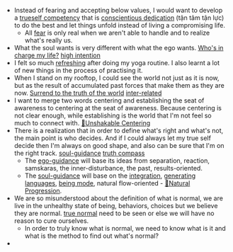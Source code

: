 - Instead of fearing and accepting below values, I would want to develop a [trueself competency](<trueself competency.md>) that is [conscientious dedication](<conscientious dedication.md>) (tận tâm tận lực) to do the best and let things unfold instead of living a compromising life.
    - All [fear](<fear.md>) is only real when we aren't able to handle and to realize what's really us.
- What the soul wants is very different with what the ego wants. [Who's in charge my life?](<Who's in charge my life?.md>) [high intention](<high intention.md>)
- I felt so much [refreshing](<refreshing.md>) after doing my yoga routine. I also learnt a lot of new things in the process of practising it.
- When I stand on my rooftop, I could see the world not just as it is now, but as the result of accumulated past forces that make them as they are now. [Surrend to the truth of the world](<Surrend to the truth of the world.md>) [inter-related](<inter-related.md>)
- I want to merge two words centering and establishing the seat of awareness to centering at the seat of awareness. Because centering is not clear enough, while establishing is the world that I'm not feel so much to connect with. [🌱Unshakable Centering](<🌱Unshakable Centering.md>)
- There is a realization that in order to define what's right and what's not, the main point is who decides. And if I could always let my true self decide then I'm always on good shape, and also can be sure that I'm on the right track. [soul-guidance](<soul-guidance.md>) [truth compass](<truth compass.md>)
    - The [ego-guidance](<ego-guidance.md>) will base its ideas from separation, reaction, samskaras, the inner-disturbance, the past, results-oriented.
    - The [soul-guidance](<soul-guidance.md>) will base on the [integration](<integration.md>), [generating languages](<generating languages.md>), [being mode](<being mode.md>), natural flow-oriented - [🌱Natural Progression](<🌱Natural Progression.md>).
- We are so misunderstood about the definition of what is normal, we are live in the unhealthy state of being, behaviors, choices but we believe they are normal. [true normal](<true normal.md>) need to be seen or else we will have no reason to cure ourselves.
    - In order to truly know what is normal, we need to know what is it and what is the method to find out what's normal?
- 
